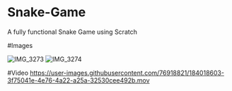 # Snake-Game
A fully functional Snake Game using Scratch

#Images

![IMG_3273](https://user-images.githubusercontent.com/76918821/184043044-1ceb1bbb-22af-4b71-bf94-21b0f7218135.jpeg)
![IMG_3274](https://user-images.githubusercontent.com/76918821/184043055-f1b8826f-7406-439a-8aaf-a2e77d5608f4.jpeg)

#Video
https://user-images.githubusercontent.com/76918821/184018603-3f75041e-4e76-4a22-a25a-32530cee492b.mov

